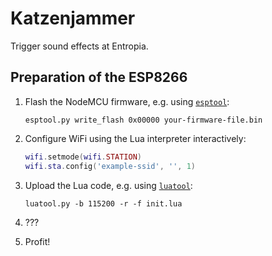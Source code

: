 Katzenjammer
============

Trigger sound effects at Entropia.

Preparation of the ESP8266
--------------------------
1. Flash the NodeMCU firmware, e.g. using [`esptool`](https://github.com/themadinventor/esptool):

   ```
   esptool.py write_flash 0x00000 your-firmware-file.bin
   ```

1. Configure WiFi using the Lua interpreter interactively:

   ```lua
   wifi.setmode(wifi.STATION)
   wifi.sta.config('example-ssid', '', 1)
   ```

1. Upload the Lua code, e.g. using [`luatool`](https://github.com/4refr0nt/luatool):

   ```
   luatool.py -b 115200 -r -f init.lua
   ```

1. ???
1. Profit!
